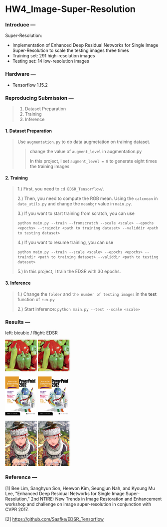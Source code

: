 # HW4_Image-Super-Resolution

### **Introduce —**
Super-Resolution: 
* Implementation of Enhanced Deep Residual Networks for Single Image Super-Resolution to scale the testing images three times
* Training set: 291 high-resolution images
* Testing set: 14 low-resolution images 

### **Hardware —**
* Tensorflow 1.15.2

### **Reproducing Submission —**
> 1. Dataset Preparation
> 2. Training
> 3. Inference

#### 1. Dataset Preparation
> Use ```augmentation.py``` to do data augmetation on training dataset.
>> change the value of ```augment_level``` in  augmentation.py
>>
>> In this project, I set ```augment_level = 8``` to generate eight times the training images

#### 2. Training
> 1.) First, you need to  ```cd EDSR_Tensorflow/```.
>
> 2.) Then, you need to compute the RGB mean. Using the ```calcmean``` in ```data_utils.py``` and change the ```meanbgr``` value in ```main.py```.
>
> 3.) If you want to start training from scratch, you can use
>
>     python main.py --train --fromscratch --scale <scale> --epochs <epochs> --traindir <path to training dataset> --validdir <path to testing dataset>
>
> 4.) If you want to resume training, you can use
>
>     python main.py --train --scale <scale> --epochs <epochs> --traindir <path to training dataset> --validdir <path to testing dataset>
>
> 5.) In this project, I train the EDSR with 30 epochs.
  
#### 3. Inference
> 1.) Change the ```folder``` and ```the number of testing images``` in the **test** function of  ```run.py```
>
> 2.) Start inference: ```python main.py --test --scale <scale>```
  
### **Results —**
left: bicubic / Right: EDSR

<img src="https://github.com/ChihChia-Li/HW4_Image-Super-Resolution/blob/main/EDSR_Tensorflow/Results_example/02_bicubic.png" width="20%" height="20%" />   <img src="https://github.com/ChihChia-Li/HW4_Image-Super-Resolution/blob/main/EDSR_Tensorflow/Results_example/02_edsr.png" width="20%" height="20%" />

<img src="https://github.com/ChihChia-Li/HW4_Image-Super-Resolution/blob/main/EDSR_Tensorflow/Results_example/09_bicubic.png" width="20%" height="20%" />   <img src="https://github.com/ChihChia-Li/HW4_Image-Super-Resolution/blob/main/EDSR_Tensorflow/Results_example/09_edsr.png" width="20%" height="20%" />

<img src="https://github.com/ChihChia-Li/HW4_Image-Super-Resolution/blob/main/EDSR_Tensorflow/Results_example/11_bicubic.png" width="20%" height="20%" />   <img src="https://github.com/ChihChia-Li/HW4_Image-Super-Resolution/blob/main/EDSR_Tensorflow/Results_example/11_edsr.png" width="20%" height="20%" />


### **Reference —**
[1] Bee Lim, Sanghyun Son, Heewon Kim, Seungjun Nah, and Kyoung Mu Lee, "Enhanced Deep Residual Networks for Single Image Super-Resolution," 2nd NTIRE: New Trends in Image Restoration and Enhancement workshop and challenge on image super-resolution in conjunction with CVPR 2017.

[2] https://github.com/Saafke/EDSR_Tensorflow



 
